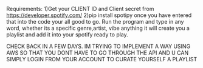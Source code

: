 Requirements:
1)Get your CLIENT ID and Client secret from https://developer.spotify.com/ 
2)pip install spotipy
once you have entered that into the code your all good to go. 
Run the program and type in any word, whether its a specific genre,artist, vibe anything it will create you a playlist and add it into your spotify ready to play.

CHECK BACK IN A FEW DAYS. IM TRYING TO IMPLEMENT A WAY USING AWS SO THAT YOU DONT HAVE TO GO THROUGH THE API AND U CAN SIMPLY LOGIN FROM YOUR ACCOUNT TO CURATE YOURSELF A PLAYLIST
